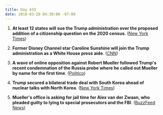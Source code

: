 ```yaml
---
title: Day 433
date: 2018-03-28 04:30:00 -07:00
---
```


1. **At least 12 states will sue the Trump administration over the proposed addition of a citizenship question on the 2020 census**. ([New York Times](https://www.nytimes.com/2018/03/27/us/census-citizenship-question.html))

2. **Former Disney Channel star Caroline Sunshine will join the Trump administration as a White House press aide**. ([CNN](https://www.cnn.com/2018/03/27/politics/caroline-sunshine-white-house/index.html))

3. **A wave of online opposition against Robert Mueller followed Trump's recent condemnation of the Russia probe where he called out Mueller by name for the first time**. ([Politico](https://www.politico.com/story/2018/03/28/trump-mueller-russia-probe-488695))

4. **Trump secured a bilateral trade deal with South Korea ahead of nuclear talks with North Korea**. ([New York Times](https://www.nytimes.com/2018/03/27/us/politics/trump-south-korea-trade-deal.html))

5. **Mueller's office is asking for jail time for Alex van der Zwaan, who pleaded guilty to lying to special prosecutors and the FBI**. ([BuzzFeed News](https://www.buzzfeed.com/zoetillman/robert-mueller-van-der-zwaan?utm_term=.btl1D9QMNQ#.qnBJjQ2032))